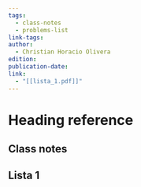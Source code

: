 ```yaml
---
tags:
  - class-notes
  - problems-list
link-tags: 
author:
  - Christian Horacio Olivera
edition: 
publication-date: 
link:
  - "[[lista_1.pdf]]"
---
```

# Heading reference
## Class notes

## Lista 1


